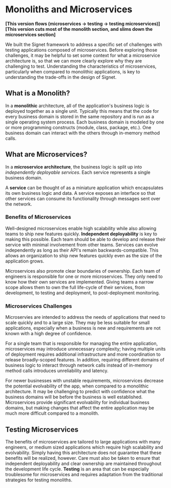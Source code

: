 # Monoliths and Microservices

**\[This version flows (microservices -> testing -> testing microservices)\]\
\[This version cuts most of the monolith section, and slims down the microservices section\]**

We built the Signet framework to address a specific set of challenges with testing applications composed of microservices.
Before exploring those challenges, it may be helpful to set some context for what a microservice architecture is, so that we can more clearly explore why they are challenging to test.
Understanding the characteristics of microservices, particularly when compared to monolithic applications, is key to understanding the trade-offs in the design of Signet.

## What is a Monolith?

In a **monolithic** architecture, all of the application's business logic is deployed together as a single unit.
Typically this means that the code for every business domain is stored in the same repository and is run as a single operating system process.
Each business domain is modeled by one or more programming constructs (module, class, package, etc.).
One business domain can interact with the others through in-memory method calls.

## What are Microservices?

In a **microservice architecture**, the business logic is split up into *independently deployable services*. Each service represents a single business domain.

A **service** can be thought of as a miniature application which encapsulates its own business logic and data.
A service exposes an interface so that other services can consume its functionality through messages sent over the network.

### Benefits of Microservices

Well-designed microservices enable high scalability while also allowing teams to ship new features quickly.
**Independent deployability** is key to making this possible.
Each team should be able to develop and release their service with minimal involvement from other teams.
Services can evolve independently as long as their API's remain backwards-compatible.
This allows an organization to ship new features quickly even as the size of the application grows.

Microservices also promote clear boundaries of ownership. Each team of engineers is responsible for one or more microservices.
They only need to know how their own services are implemented.
Giving teams a narrow scope allows them to own the full life-cycle of their services, from development, to testing and deployment, to post-deployment monitoring.

### Microservices Challenges

Microservies are intended to address the needs of applications that need to scale quickly and to a large size.
They may be less suitable for small applications, especially when a business is new and requirements are not known with a high degree of confidence.

For a single team that is responsible for managing the entire application, microservices may introduce unnecessary complexity; having multiple units of deployment requires additional infrastructure and more coordination to release broadly-scoped features.
In addition, requiring different domains of business logic to interact through network calls instead of in-memory method calls introduces unreliability and latency.

For newer businesses with unstable requirements, microservices decrease the potential evolvability of the app, when compared to a monolithic architecture.
It may be challenging to predict with confidence what the business domains will be before the business is well established.
Microservices provide significant evolvability for individual business domains, but making changes that affect the entire application may be much more difficult compared to a monolith.

## Testing Microservices

The benefits of microservices are tailored to large applications with many engineers, or medium sized applications which require high scalability and evolvability.
Simply having this architecture does not guarantee that these benefits will be realized, however.
Care must also be taken to ensure that independent deployability and clear ownership are maintained throughout the development life cycle.
**Testing** is an area that can be especially troublesome for microservices and requires adaptation from the traditional strategies for testing monoliths.

[^1]: DDIA pg. 47.
